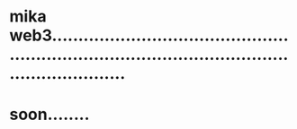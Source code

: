 # mika web3........................................................................................................................
# soon........
